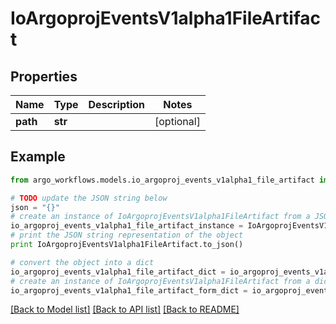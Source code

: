 # IoArgoprojEventsV1alpha1FileArtifact


## Properties

Name | Type | Description | Notes
------------ | ------------- | ------------- | -------------
**path** | **str** |  | [optional] 

## Example

```python
from argo_workflows.models.io_argoproj_events_v1alpha1_file_artifact import IoArgoprojEventsV1alpha1FileArtifact

# TODO update the JSON string below
json = "{}"
# create an instance of IoArgoprojEventsV1alpha1FileArtifact from a JSON string
io_argoproj_events_v1alpha1_file_artifact_instance = IoArgoprojEventsV1alpha1FileArtifact.from_json(json)
# print the JSON string representation of the object
print IoArgoprojEventsV1alpha1FileArtifact.to_json()

# convert the object into a dict
io_argoproj_events_v1alpha1_file_artifact_dict = io_argoproj_events_v1alpha1_file_artifact_instance.to_dict()
# create an instance of IoArgoprojEventsV1alpha1FileArtifact from a dict
io_argoproj_events_v1alpha1_file_artifact_form_dict = io_argoproj_events_v1alpha1_file_artifact.from_dict(io_argoproj_events_v1alpha1_file_artifact_dict)
```
[[Back to Model list]](../README.md#documentation-for-models) [[Back to API list]](../README.md#documentation-for-api-endpoints) [[Back to README]](../README.md)


